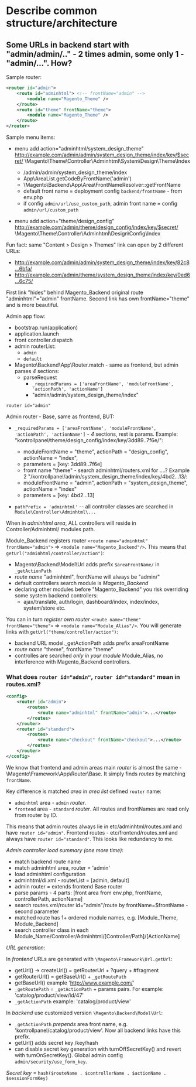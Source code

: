 # Describe common structure/architecture

## Some URLs in backend start with "admin/admin/.." - 2 times admin, some only 1 - "admin/...". How?

Sample router:
```xml
<router id="admin">
    <route id="adminhtml"> <!-- frontName="admin" -->
        <module name="Magento_Theme" />
    </route>
    <route id="theme" frontName="theme">
        <module name="Magento_Theme" />
    </route>
</router>
```

Sample menu items:
- menu add action="adminhtml/system_design_theme"
    http://example.com/admin/admin/system_design_theme/index/key/$secret/
    \Magento\Theme\Controller\Adminhtml\System\Design\Theme\Index
    * /admin/admin/system_design_theme/index
    * App\AreaList.getCodeByFrontName('admin')
    * \Magento\Backend\App\Area\FrontNameResolver::getFrontName
    * default front name = deployment config `backend/frontName` - from env.php
    * if config `admin/url/use_custom_path`, admin front name = config `admin/url/custom_path`

- menu add action="theme/design_config"
    http://example.com/admin/theme/design_config/index/key/$secret/
    \Magento\Theme\Controller\Adminhtml\Design\Config\Index

Fun fact: same "Content > Design > Themes" link can open by 2 different URLs:
- http://example.com/admin/admin/system_design_theme/index/key/82c8...6bfa/
- http://example.com/admin/theme/system_design_theme/index/key/0ed6...6c75/

First link "hides" behind Magento_Backend original route "adminhtml"="admin" frontName.
Second link has own frontName="theme" and is more beautiful.


Admin app flow:
- bootstrap.run(application)
- application.launch
- front controller.dispatch
- admin routerList:
  * `admin`
  * `default`
- Magento\Backend\App\Router.match - same as frontend, but admin parses *4* sections:
  * parseRequest
    + `_requiredParams = ['areaFrontName', 'moduleFrontName', 'actionPath', 'actionName']`
    + "admin/admin/system_design_theme/index"

`router id="admin"`

Admin router - Base, same as frontend, BUT:
- `_requiredParams = ['areaFrontName', 'moduleFrontName', 'actionPath', 'actionName']` - *4* sections, rest is params.
    Example: "kontrollpanel/theme/design_config/index/key/3dd89..7f6e/":
    * moduleFrontName = "theme", actionPath = "design_config", actionName = "index",
    * parameters = [key: 3dd89..7f6e]
    * fromt name "theme" - search adminhtml/routers.xml for ....?
    Example 2 "/kontrollpanel/admin/system_design_theme/index/key/4bd2...13/:
    * moduleFrontName = "admin", actionPath = "system_design_theme", actionName = "index"
    * parameters = [key: 4bd2...13]
    
- `pathPrefix = 'adminhtml'` -- all controller classes are searched in `Module\Controller\Adminhtml\...`

When in *adminhtml area*, ALL controllers will reside in Controller/Adminhtml/ modules path.

Module_Backend registers router `<route name="adminhtml" frontName="admin">` => `<module name="Magento_Backend"/>`.
This means that `getUrl("adminhtml/controller/action")`:
- Magento\Backend\Model\Url adds prefix `$areaFrontName/` in `_getActionPath`
- *route name* "adminhtml", frontName will always be "admin/"
- default controllers search module is *Magento_Backend*
- declaring other modules before "Magento_Backend" you risk overriding some system backend controllers:
  + ajax/translate, auth/login, dashboard/index, index/index, system/store etc.

You can in turn *register own router* `<route name="theme" frontName="theme">` => `<module name="Module_Alias"/>`.
You will generate links with `getUrl("theme/controller/action")`:
- backend URL model._getActionPath adds prefix areaFrontName
- *route name* "theme", frontName "theme"
- controlles are searched *only in your module* Module_Alias, no interference with Magento_Backend controllers.

### What does `router id="admin"`, `router id="standard"` mean in routes.xml?
```xml
<config>
    <router id="admin">
        <routes>
            <route name="adminhtml" frontName="admin">...</route>
        </routes>
    </router>
    <router id="standard">
        <routes>
            <route name="checkout" frontName="checkout">...</route>
        </routes>
    </router>
</config>
```
We know that frontend and admin areas main *router* is almost the same - \Magento\Framework\App\Router\Base.
It simply finds *routes* by matching `frontName`.

Key difference is matched *area* in *area list* defined `router` name:
- `adminhtml` area - `admin` *router*.
- `frontend` area - `standard` *router*.
All routes and frontNames are read only from router by ID.

This means that admin routes always lie in etc/adminhtml/routes.xml and have `router id="admin"`.
Frontend routes - etc/frontend/routes.xml and always have `router id="standard"`.
This looks like redundancy to me.

*Admin controller load summary (one more time)*:
- match backend route name
- match adminhtml area, router = 'admin'
- load adminhtml configuration
- adminhtml/di.xml - routerList = [admin, default]
- admin router = extends frontend Base router
- parse params - 4 parts: [front area from env.php, frontName, controllerPath, actionName]
- search routes.xml/router id="admin"/route by frontName=$frontName - second parameter
- matched route has 1+ ordered module names, e.g. [Module_Theme, Module_Backend]
- search controller class in each Module_Name/Controller/Adminhtml/[Controller/Path]/[ActionName]


*URL generation*:

In *frontend* URLs are generated with `\Magento\Framework\Url.getUrl`:
- getUrl() -> createUrl() = getRouterUrl + ?query + #fragment
- getRouterUrl() = getBaseUrl() + `_getRoutePath`
- getBaseUrl() example 'http://www.example.com/'
- `_getRoutePath` = `_getActionPath` + params pairs. For example: 'catalog/product/view/id/47'
- `_getActionPath` example: 'catalog/product/view'

In *backend* use customized version `\Magento\Backend\Model\Url`:
- `_getActionPath` *prepends* area front name, e.g. 'kontrollpanel/catalog/product/view'.
  Now all backend links have this prefix.
- getUrl() adds secret key /key/hash
- can disable secret key generation with turnOffSecretKey() and revert with turnOnSecretKey().
  Global admin config `admin/security/use_form_key`.

*Secret key* = `hash($routeName . $controllerName . $actionName . $sessionFormKey)`